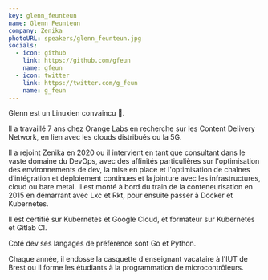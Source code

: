 ```yaml
---
key: glenn_feunteun
name: Glenn Feunteun
company: Zenika
photoURL: speakers/glenn_feunteun.jpg
socials:
  - icon: github
    link: https://github.com/gfeun
    name: gfeun
  - icon: twitter
    link: https://twitter.com/g_feun
    name: g_feun
---
```


Glenn est un Linuxien convaincu 🐧.

Il a travaillé 7 ans chez Orange Labs en recherche sur les Content Delivery Network, en lien avec les clouds distribués ou la 5G.

Il a rejoint Zenika en 2020 ou il intervient en tant que consultant dans le vaste domaine du DevOps, avec des affinités particulières sur l'optimisation des environnements de dev, la mise en place et l'optimisation de chaînes d’intégration et déploiement continues et la jointure avec les infrastructures, cloud ou bare metal. Il est monté à bord du train de la conteneurisation en 2015 en démarrant avec Lxc et Rkt, pour ensuite passer à Docker et Kubernetes.

Il est certifié sur Kubernetes et Google Cloud, et formateur sur Kubernetes et Gitlab CI.

Coté dev ses langages de préférence sont Go et Python.

Chaque année, il endosse la casquette d'enseignant vacataire à l'IUT de Brest ou il forme les étudiants à la programmation de microcontrôleurs.